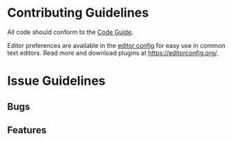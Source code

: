 # Contributing Guidelines

All code should conform to the [Code Guide](https://github.com/enforcer32/FlappyBirdGameSFML/blob/master/CODEGUIDE.md).

Editor preferences are available in the [editor config](https://github.com/enforcer32/FlappyBirdGameSFML/blob/master/.editorconfig) for easy use in common text editors. Read more and download plugins at <https://editorconfig.org/>.

# Issue Guidelines
## Bugs
## Features
